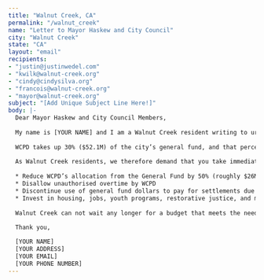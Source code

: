 ```yaml
---
title: "Walnut Creek, CA"
permalink: "/walnut_creek"
name: "Letter to Mayor Haskew and City Council"
city: "Walnut Creek"
state: "CA"
layout: "email"
recipients:
- "justin@justinwedel.com"
- "kwilk@walnut-creek.org"
- "cindy@cindysilva.org"
- "francois@walnut-creek.org"
- "mayor@walnut-creek.org"
subject: "[Add Unique Subject Line Here!]"
body: |-
  Dear Mayor Haskew and City Council Members,
  
  My name is [YOUR NAME] and I am a Walnut Creek resident writing to urge you to defund the Walnut Creek Police Department.
  
  WCPD takes up 30% ($52.1M) of the city’s general fund, and that percentage has risen for the last two decades, taking away desperately needed resources from essential city programs and services. The entire budget for Community & Economic Development only accounts for 8% ($14.9M) of the city's budget. The investment in policing has not made us safer – WCPD remains an embarrassment to the city and a lethal threat to Walnut Creek's Black and Brown communities, while increased police spending shows no correlation to increasing public safety over the past 20 years. With Walnut Creek's current finances in dire jeopardy, it is clear that we must defund the police.
  
  As Walnut Creek residents, we therefore demand that you take immediate action to ensure the following:
  
  * Reduce WCPD’s allocation from the General Fund by 50% (roughly $26M)
  * Disallow unauthorised overtime by WCPD
  * Discontinue use of general fund dollars to pay for settlements due to police murder, misconduct, and negligence
  * Invest in housing, jobs, youth programs, restorative justice, and mental health workers to keep the community safe.
  
  Walnut Creek can not wait any longer for a budget that meets the needs of its residents. The only way to achieve this is to take immediate steps to Defund and Abolish WCPD.
  
  Thank you,

  [YOUR NAME]
  [YOUR ADDRESS]
  [YOUR EMAIL]
  [YOUR PHONE NUMBER]
---
```

